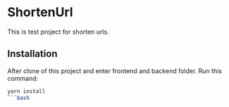 # ShortenUrl
This is test project for shorten urls.

## Installation
After clone of this project and enter frontend and backend folder.
Run this command:
```bash
yarn install
```bash
